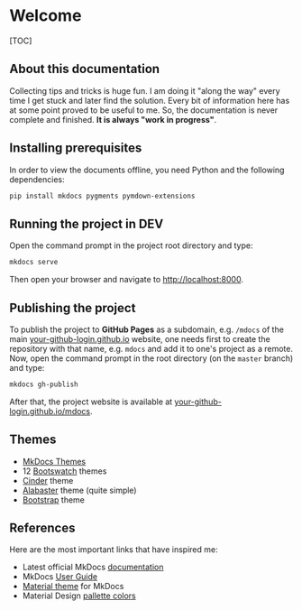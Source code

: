 # Welcome

[TOC]

## About this documentation

Collecting tips and tricks is huge fun. I am doing it "along the way" every time I get stuck and later find the solution. Every bit of information here has at some point proved to be useful to me. So, the documentation is never complete and finished. **It is always "work in progress"**.

## Installing prerequisites

In order to view the documents offline, you need Python and the following dependencies:

```bash
pip install mkdocs pygments pymdown-extensions
```

## Running the project in DEV

Open the command prompt in the project root directory and type:

```bash
mkdocs serve
```

Then open your browser and navigate to [http://localhost:8000](http://localhost:8000/).

## Publishing the project

To publish the project to **GitHub Pages** as a subdomain, e.g. `/mdocs` of the main [your-github-login.github.io](your-github-login.github.io) website, one needs first to create the repository with that name, e.g. `mdocs` and add it to one's project as a remote. Now, open the command prompt in the root directory (on the `master` branch) and type:

```bash
mkdocs gh-publish
```

After that, the project website is available at [your-github-login.github.io/mdocs](your-github-login.github.io/mdocs).

## Themes

* [MkDocs Themes](https://github.com/mkdocs/mkdocs/wiki/MkDocs-Themes)
* 12 [Bootswatch](http://mkdocs.github.io/mkdocs-bootswatch/) themes
* [Cinder](http://sourcefoundry.org/cinder/) theme
* [Alabaster](https://github.com/iamale/mkdocs-alabaster) theme (quite simple)
* [Bootstrap](https://github.com/mkdocs/mkdocs-bootstrap) theme

## References

Here are the most important links that have inspired me:

* Latest official MkDocs [documentation](http://mkdocs.readthedocs.io/en/latest/)
* MkDocs [User Guide](http://www.mkdocs.org/user-guide/writing-your-docs/)
* [Material theme](http://squidfunk.github.io/mkdocs-material/) for MkDocs
* Material Design [pallette colors](https://www.materialui.co/colors)

